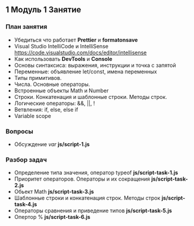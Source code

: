 ## 1 Модуль 1 Занятие

### План занятия

- Убедиться что работает **Prettier** и **formatonsave**
- Visual Studio IntelliCode и IntelliSense
  https://code.visualstudio.com/docs/editor/intellisense
- Как использовать **DevTools** и **Console**
- Основы синтаксиса: выражения, инструкции и точка с запятой
- Переменные: объявление let/const, имена переменных
- Типы примитивов.
- Числа. Основные операторы.
- Встроенные объекты Math и Number
- Строки. Конкатенация и шаблонные строки. Методы строк.
- Логические операторы: &&, ||, !
- Ветвления: if, else, else if
- Variable scope

### Вопросы

- Обсуждение _var_ **js/script-1.js**

### Разбор задач

- Определение типа значения, оператор typeof **js/script-task-1.js**
- Приоритет операторов. Операторы и их сокращения **js/script-task-2.js**
- Обьект Math **js/script-task-3.js**
- Шаблонные строки и конкатенация строк. Методы строк **js/script-task-4.js**
- Операторы сравнения и приведение типов **js/script-task-5.js**
- Опертор % **js/script-task-6.js**

